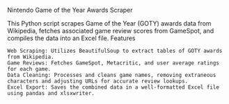 Nintendo Game of the Year Awards Scraper

This Python script scrapes Game of the Year (GOTY) awards data from Wikipedia, fetches associated game review scores from GameSpot, and compiles the data into an Excel file.
Features

    Web Scraping: Utilizes BeautifulSoup to extract tables of GOTY awards from Wikipedia.
    Game Reviews: Fetches GameSpot, Metacritic, and user average ratings for each game.
    Data Cleaning: Processes and cleans game names, removing extraneous characters and adjusting URLs for accurate review lookups.
    Excel Export: Saves the combined data in a well-formatted Excel file using pandas and xlsxwriter.